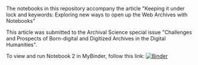 The notebooks in this repository accompany the article "Keeping it under lock and keywords: Exploring new ways to open up the Web Archives with Notebooks"

This article was submitted to the Archival Science special issue "Challenges and Prospects of Born-digital and Digitized Archives in the Digital Humanities".

To view and run Notebook 2 in MyBinder, follow this link:
[![Binder](https://mybinder.org/badge_logo.svg)](https://mybinder.org/v2/gh/nationalarchives/UKGWA-computational-access/HEAD?filepath=blob%2Fmain%2FExtracting_data_from_the_UKGWA.ipynb)
